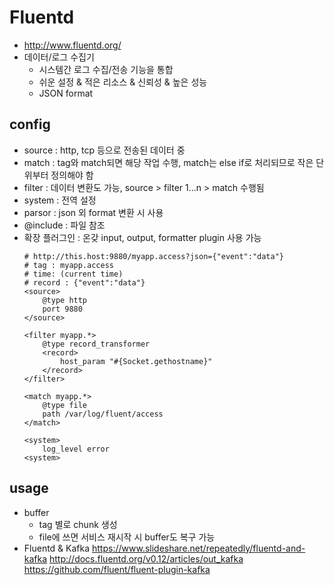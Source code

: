 # Fluentd
- http://www.fluentd.org/
- 데이터/로그 수집기
    - 시스템간 로그 수집/전송 기능을 통합
    - 쉬운 설정 & 적은 리소스 & 신뢰성 & 높은 성능
    - JSON format

## config
- source : http, tcp 등으로 전송된 데이터 중
- match : tag와 match되면 해당 작업 수행, match는 else if로 처리되므로 작은 단위부터 정의해야 함
- filter : 데이터 변환도 가능, source > filter 1...n > match 수행됨
- system : 전역 설정
- parsor : json 외 format 변환 시 사용
- @include : 파일 참조
- 확장 플러그인 : 온갖 input, output, formatter plugin 사용 가능
    ```
    # http://this.host:9880/myapp.access?json={"event":"data"}
    # tag : myapp.access
    # time: (current time)
    # record : {"event":"data"}
    <source>
        @type http
        port 9880
    </source>

    <filter myapp.*>
        @type record_transformer
        <record>
            host_param "#{Socket.gethostname}"
        </record>
    </filter>

    <match myapp.*>
        @type file
        path /var/log/fluent/access
    </match>

    <system>
        log_level error
    <system>
    ```

## usage
- buffer
    - tag 별로 chunk 생성
    - file에 쓰면 서비스 재시작 시 buffer도 복구 가능
- Fluentd & Kafka
    https://www.slideshare.net/repeatedly/fluentd-and-kafka
    http://docs.fluentd.org/v0.12/articles/out_kafka
    https://github.com/fluent/fluent-plugin-kafka
